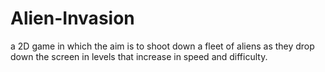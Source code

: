 # Alien-Invasion
a 2D game in which the aim is to shoot down a fleet of aliens as they drop down the screen in levels that increase in speed and difficulty.
